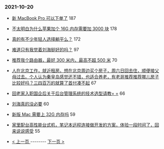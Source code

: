 ### 2021-10-20 
- [新 MacBook Pro 可以下单了](https://www.v2ex.com/t/809064) 187
- [不太明白为什么苹果加个 16G 内存需要加 3000 块](https://www.v2ex.com/t/809174) 178
- [真的有不少年轻人选择躺平么？](https://www.v2ex.com/t/809069) 172
- [难道只有我觉着刘海挺好的吗？](https://www.v2ex.com/t/809060) 97
- [推荐我个路由器，最好 300 米内，最高不超 500 米](https://www.v2ex.com/t/809057) 70
- [人在北京工作，就近租房。想在北京周边买个房子，周六日回去住，顺便接父母过去。个人认为秦皇岛感觉还不错，也适合养老，有老哥推荐推荐哪儿房子比较好吗？三四百万的就算了首付凑不起](https://www.v2ex.com/t/809160) 67
- [回老家入职国企后关于后台管理系统的技术选型请教= =](https://www.v2ex.com/t/809022) 66
- [刘海真的没必要](https://www.v2ex.com/t/809023) 60
- [新版 Mac 需要上 32G 内存吗](https://www.v2ex.com/t/809122) 59
- [家里配台高性能台式机，笔记本远程连接做开发的方案，体验一段时间了，回来说说感受](https://www.v2ex.com/t/809259) 55 

- [ < 上一页 ](https://github.com/able8/v2ex-hot-record/blob/master/2021-10-19.md) -------- [ 下一页 > ](https://github.com/able8/v2ex-hot-record/blob/master/2021-10-21.md)